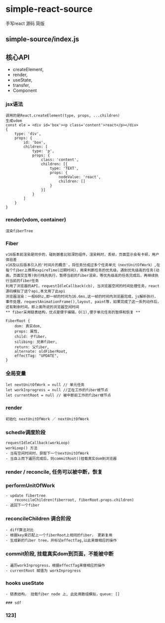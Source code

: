 # simple-react-source
手写react 源码 简版

## simple-source/index.js
## 核心API
- createElement,
- render,
- useState,
- transfer,
- Component

### jsx语法
    调用的是React.createElement(type, props, ...children) 
    生成vdom
    const ele = <div id='box'><p class='content'>react</p></div>
    {
        type: 'div',
        props: {
            id: 'box',
            children: [
                type: 'p',
                props: {
                    class: 'content',
                    children: [{
                        type: 'TEXT',
                        props: {
                            nodeValue: 'react',
                            children: []
                        }
                    }]
                }
            ]
        }
    }

### render(vdom, container)
    渲染fiberTree


### Fiber 
    v16版本前渲染是同步的，碰到嵌套比较深的组件，渲染耗时，丢帧，页面显示会有卡顿，用户体验差
    v16及以后版本引入的'时间片的概念'，将任务分成过多个任务单元（nextUnitOfWork）,在每个fiber上携带expireTime(过期时间)，用来判断任务的优先级，遇到优先级高的任务(动画，页面交互等)执行栈先执行，暂停当前的fiber渲染，等优先级高的任务完成后，再继续执行当前的fiber任务
    利用了浏览器的API，requestIdleCallback(cb), 当浏览器空闲的时间处理任务，react源码模拟了这个api,本文用了此api
    浏览器渲染：一般60hz,即一帧的时间为16.6ms,这一帧的时间内浏览器完成，js解析执行，事件处理，requestAnimationFrame(),layout, paint等，如果完成了这一系列动作后，还有剩余时间，即上面所说的浏览器空闲时间
    ** fiber采用链表结构，优点是便于编辑，O(1),便于单元任务的暂停和恢复 **

    FiberRoot {
        dom: 真实dom,
        props: 属性,
        child: 子fiber，
        silibing: 兄弟fiber,
        return: 父fiber,
        alternate: oldFiberRoot,
        effectTag: "UPDATE",
    }

### 全局变量
    let nextUnitOfWork = null // 单元任务
    let workInprogress = null //正在工作的fiber根节点
    let currentRoot = null // 被中断前工作的fiber根节点

### render 
    初始化 nextUnitOfWork ／ nextUnitOfWork

### schedle调度阶段
    requestIdleCallback(workLoop)
    workLoop() 方法
    - 当有空闲时间时，获取下一个nextUnitOfWork
    - 当自上而下遍历完成后，则commitRoot()挂载真实dom到浏览器
    
### render / reconcile, 任务可以被中断，恢复

### performUnitOfWork
    - update fibertree 
        reconcileChildren(fiberroot, fiberRoot.props.children)
    - 返回下一个fiber 
### reconcileChildren 调合阶段
    - diff算法对比
    - 根据key来匹配上一个fiberRoot上相同的fiber， 更新复用
    - 生成新的fiber tree，并标记effectTag,以此来做相应的操作

### commit阶段, 挂载真实dom到页面，不能被中断
    - 遍历workInprogress，根据effectTag来做相应的操作
    - currentRoot 赋值为 workInprogress

### hooks useState
    - 链表结构， 挂载fiber node 上, 此处用数组模拟，queue: []

    ### sdf
### 123]